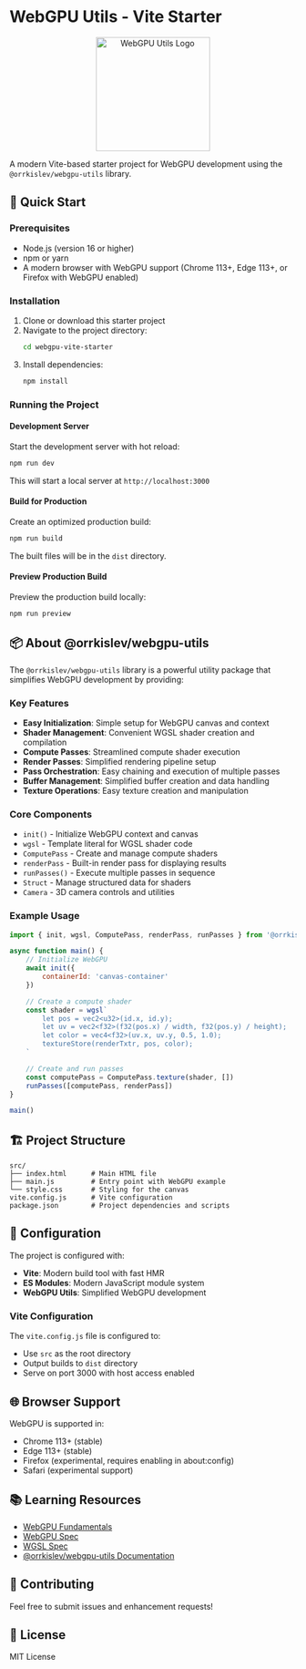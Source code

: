 # WebGPU Utils - Vite Starter

<div align="center">
  <img src="https://orrkislev.github.io/webgpu-utils/docs/logo.png" alt="WebGPU Utils Logo" width="200" />
</div>

A modern Vite-based starter project for WebGPU development using the `@orrkislev/webgpu-utils` library.

## 🚀 Quick Start

### Prerequisites

- Node.js (version 16 or higher)
- npm or yarn
- A modern browser with WebGPU support (Chrome 113+, Edge 113+, or Firefox with WebGPU enabled)

### Installation

1. Clone or download this starter project
2. Navigate to the project directory:
   ```bash
   cd webgpu-vite-starter
   ```
3. Install dependencies:
   ```bash
   npm install
   ```

### Running the Project

#### Development Server
Start the development server with hot reload:
```bash
npm run dev
```
This will start a local server at `http://localhost:3000`

#### Build for Production
Create an optimized production build:
```bash
npm run build
```
The built files will be in the `dist` directory.

#### Preview Production Build
Preview the production build locally:
```bash
npm run preview
```

## 📦 About @orrkislev/webgpu-utils

The `@orrkislev/webgpu-utils` library is a powerful utility package that simplifies WebGPU development by providing:

### Key Features

- **Easy Initialization**: Simple setup for WebGPU canvas and context
- **Shader Management**: Convenient WGSL shader creation and compilation
- **Compute Passes**: Streamlined compute shader execution
- **Render Passes**: Simplified rendering pipeline setup
- **Pass Orchestration**: Easy chaining and execution of multiple passes
- **Buffer Management**: Simplified buffer creation and data handling
- **Texture Operations**: Easy texture creation and manipulation

### Core Components

- `init()` - Initialize WebGPU context and canvas
- `wgsl` - Template literal for WGSL shader code
- `ComputePass` - Create and manage compute shaders
- `renderPass` - Built-in render pass for displaying results
- `runPasses()` - Execute multiple passes in sequence
- `Struct` - Manage structured data for shaders
- `Camera` - 3D camera controls and utilities

### Example Usage

```javascript
import { init, wgsl, ComputePass, renderPass, runPasses } from '@orrkislev/webgpu-utils'

async function main() {
    // Initialize WebGPU
    await init({
        containerId: 'canvas-container'
    })

    // Create a compute shader
    const shader = wgsl`
        let pos = vec2<u32>(id.x, id.y);
        let uv = vec2<f32>(f32(pos.x) / width, f32(pos.y) / height);
        let color = vec4<f32>(uv.x, uv.y, 0.5, 1.0);
        textureStore(renderTxtr, pos, color);
    `

    // Create and run passes
    const computePass = ComputePass.texture(shader, [])
    runPasses([computePass, renderPass])
}

main()
```

## 🏗️ Project Structure

```
src/
├── index.html      # Main HTML file
├── main.js         # Entry point with WebGPU example
└── style.css       # Styling for the canvas
vite.config.js      # Vite configuration
package.json        # Project dependencies and scripts
```

## 🔧 Configuration

The project is configured with:

- **Vite**: Modern build tool with fast HMR
- **ES Modules**: Modern JavaScript module system
- **WebGPU Utils**: Simplified WebGPU development

### Vite Configuration

The `vite.config.js` file is configured to:
- Use `src` as the root directory
- Output builds to `dist` directory
- Serve on port 3000 with host access enabled

## 🌐 Browser Support

WebGPU is supported in:
- Chrome 113+ (stable)
- Edge 113+ (stable)
- Firefox (experimental, requires enabling in about:config)
- Safari (experimental support)

## 📚 Learning Resources

- [WebGPU Fundamentals](https://webgpufundamentals.org/)
- [WebGPU Spec](https://www.w3.org/TR/webgpu/)
- [WGSL Spec](https://www.w3.org/TR/WGSL/)
- [@orrkislev/webgpu-utils Documentation](https://github.com/orrkislev/webgpu-utils)

## 🤝 Contributing

Feel free to submit issues and enhancement requests!

## 📄 License

MIT License